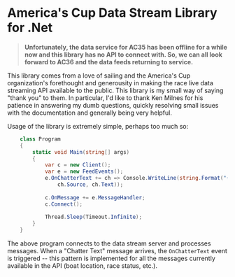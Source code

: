 # America's Cup Data Stream Library for .Net

>**Unfortunately, the data service for AC35 has been offline for a while now and this library has no API to connect with. So, we can all look forward to AC36 and the data feeds returning to service.**

This library comes from a love of sailing and the America's Cup organization's forethought and generousity in making the race live data streaming API available to the public. This library is my small way of saying "thank you" to them. In particular, I'd like to thank Ken Milnes for his patience in answering my dumb questions, quickly resolving small issues with the documentation and generally being very helpful.

Usage of the library is extremely simple, perhaps too much so:

``` csharp
    class Program
    {
    	static void Main(string[] args)
    	{
    	    var c = new Client();
    	    var e = new FeedEvents();
    	    e.OnChatterText += ch => Console.WriteLine(string.Format("{0}: {1}", 
    	    	ch.Source, ch.Text));
    	    	
    	    c.OnMessage += e.MessageHandler;
    	    c.Connect();
    	    
    	    Thread.Sleep(Timeout.Infinite);
    	}
    }
```

The above program connects to the data stream server and processes messages.  When a "Chatter Text" message arrives, the `OnChatterText` event is triggered -- this pattern is implemented for all the messages currently available in the API (boat location, race status, etc.).
